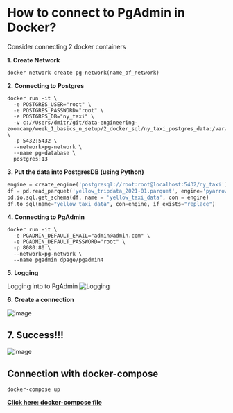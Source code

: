 
# How to connect to PgAdmin in Docker?

Consider connecting 2 docker containers

**1. Create Network**

```docker
docker network create pg-network(name_of_network)
```

**2. Connecting to Postgres**

```docker
docker run -it \
  -e POSTGRES_USER="root" \
  -e POSTGRES_PASSWORD="root" \
  -e POSTGRES_DB="ny_taxi" \
  -v c://Users/dmitr/git/data-engineering-zoomcamp/week_1_basics_n_setup/2_docker_sql/ny_taxi_postgres_data:/var/lib/postgresql/data \
  -p 5432:5432 \ 
  --network=pg-network \ 
  --name pg-database \
  postgres:13
```

**3. Put the data into PostgresDB (using Python)**

```python
engine = create_engine('postgresql://root:root@localhost:5432/ny_taxi')
df = pd.read_parquet('yellow_tripdata_2021-01.parquet', engine='pyarrow')
pd.io.sql.get_schema(df, name = 'yellow_taxi_data', con = engine)
df.to_sql(name="yellow_taxi_data", con=engine, if_exists="replace")
```
**4. Connecting to PgAdmin**

```docker
docker run -it \
  -e PGADMIN_DEFAULT_EMAIL="admin@admin.com" \
  -e PGADMIN_DEFAULT_PASSWORD="root" \
  -p 8080:80 \
  --network=pg-network \
  --name pgadmin dpage/pgadmin4
```

**5. Logging** 

Logging into to PgAdmin 
![Logging](https://user-images.githubusercontent.com/55916170/181265341-3a8dc817-f332-4f3b-8b22-f6ef7fe0f634.png)

**6. Create a connection**

![image](https://user-images.githubusercontent.com/55916170/181265984-3344a392-3ccd-4c96-8f4b-b8314d506b20.png)

## 7. Success!!!

![image](https://user-images.githubusercontent.com/55916170/181266778-b2e16c84-7bd0-4291-8725-600d2b19da04.png)

## Connection with docker-compose

```docker
docker-compose up
```

**[Click here: docker-compose file](https://github.com/prosimpleee/data_engineering_/blob/main/data-engineering-zoomcamp/week_1_basics_n_setup/docker-compose.yaml)**







